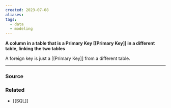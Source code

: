 ```yaml
---
created: 2023-07-08
aliases: 
tags:
  - data
  - modeling
---
```

**A column in a table that is a Primary Key [[Primary Key]] in a different table, linking the two tables**

A foreign key is just a [[Primary Key]] from a different table.

---

### Source

### Related
- [[SQL]]